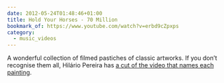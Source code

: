 ```yaml
---
date: 2012-05-24T01:48:46+01:00
title: Hold Your Horses - 70 Million
bookmark_of: https://www.youtube.com/watch?v=erbd9cZpxps
category:
  - music_videos
---
```


A wonderful collection of filmed pastiches of classic artworks. If you don’t recognise them all, Hilário Pereira has [a cut of the video that names each painting][1].

[1]: https://www.youtube.com/watch?v=x2UbD4ol44k
